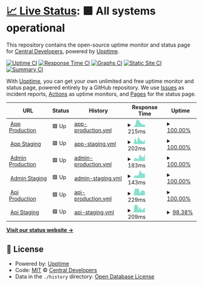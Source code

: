 # [📈 Live Status](https://status.centralplus.io): <!--live status--> **🟩 All systems operational**

This repository contains the open-source uptime monitor and status page for [Central Developers](https://status.centralplus.io), powered by [Upptime](https://github.com/upptime/upptime).

[![Uptime CI](https://github.com/centraldevelopers/status.centralplus.io/workflows/Uptime%20CI/badge.svg)](https://github.com/centraldevelopers/status.centralplus.io/actions?query=workflow%3A%22Uptime+CI%22)
[![Response Time CI](https://github.com/centraldevelopers/status.centralplus.io/workflows/Response%20Time%20CI/badge.svg)](https://github.com/centraldevelopers/status.centralplus.io/actions?query=workflow%3A%22Response+Time+CI%22)
[![Graphs CI](https://github.com/centraldevelopers/status.centralplus.io/workflows/Graphs%20CI/badge.svg)](https://github.com/centraldevelopers/status.centralplus.io/actions?query=workflow%3A%22Graphs+CI%22)
[![Static Site CI](https://github.com/centraldevelopers/status.centralplus.io/workflows/Static%20Site%20CI/badge.svg)](https://github.com/centraldevelopers/status.centralplus.io/actions?query=workflow%3A%22Static+Site+CI%22)
[![Summary CI](https://github.com/centraldevelopers/status.centralplus.io/workflows/Summary%20CI/badge.svg)](https://github.com/centraldevelopers/status.centralplus.io/actions?query=workflow%3A%22Summary+CI%22)

With [Upptime](https://upptime.js.org), you can get your own unlimited and free uptime monitor and status page, powered entirely by a GitHub repository. We use [Issues](https://github.com/centraldevelopers/status.centralplus.io/issues) as incident reports, [Actions](https://github.com/centraldevelopers/status.centralplus.io/actions) as uptime monitors, and [Pages](https://status.centralplus.io) for the status page.

<!--start: status pages-->
<!-- This summary is generated by Upptime (https://github.com/upptime/upptime) -->
<!-- Do not edit this manually, your changes will be overwritten -->
<!-- prettier-ignore -->
| URL | Status | History | Response Time | Uptime |
| --- | ------ | ------- | ------------- | ------ |
| <img alt="" src="https://favicons.githubusercontent.com/app.centralplus.io" height="13"> [App Production](https://app.centralplus.io) | 🟩 Up | [app-production.yml](https://github.com/centraldevelopers/status.centralplus.io/commits/HEAD/history/app-production.yml) | <details><summary><img alt="Response time graph" src="./graphs/app-production/response-time-week.png" height="20"> 215ms</summary><br><a href="https://status.centralplus.io/history/app-production"><img alt="Response time 198" src="https://img.shields.io/endpoint?url=https%3A%2F%2Fraw.githubusercontent.com%2Fcentraldevelopers%2Fstatus.centralplus.io%2FHEAD%2Fapi%2Fapp-production%2Fresponse-time.json"></a><br><a href="https://status.centralplus.io/history/app-production"><img alt="24-hour response time 136" src="https://img.shields.io/endpoint?url=https%3A%2F%2Fraw.githubusercontent.com%2Fcentraldevelopers%2Fstatus.centralplus.io%2FHEAD%2Fapi%2Fapp-production%2Fresponse-time-day.json"></a><br><a href="https://status.centralplus.io/history/app-production"><img alt="7-day response time 215" src="https://img.shields.io/endpoint?url=https%3A%2F%2Fraw.githubusercontent.com%2Fcentraldevelopers%2Fstatus.centralplus.io%2FHEAD%2Fapi%2Fapp-production%2Fresponse-time-week.json"></a><br><a href="https://status.centralplus.io/history/app-production"><img alt="30-day response time 198" src="https://img.shields.io/endpoint?url=https%3A%2F%2Fraw.githubusercontent.com%2Fcentraldevelopers%2Fstatus.centralplus.io%2FHEAD%2Fapi%2Fapp-production%2Fresponse-time-month.json"></a><br><a href="https://status.centralplus.io/history/app-production"><img alt="1-year response time 198" src="https://img.shields.io/endpoint?url=https%3A%2F%2Fraw.githubusercontent.com%2Fcentraldevelopers%2Fstatus.centralplus.io%2FHEAD%2Fapi%2Fapp-production%2Fresponse-time-year.json"></a></details> | <details><summary><a href="https://status.centralplus.io/history/app-production">100.00%</a></summary><a href="https://status.centralplus.io/history/app-production"><img alt="All-time uptime 100.00%" src="https://img.shields.io/endpoint?url=https%3A%2F%2Fraw.githubusercontent.com%2Fcentraldevelopers%2Fstatus.centralplus.io%2FHEAD%2Fapi%2Fapp-production%2Fuptime.json"></a><br><a href="https://status.centralplus.io/history/app-production"><img alt="24-hour uptime 100.00%" src="https://img.shields.io/endpoint?url=https%3A%2F%2Fraw.githubusercontent.com%2Fcentraldevelopers%2Fstatus.centralplus.io%2FHEAD%2Fapi%2Fapp-production%2Fuptime-day.json"></a><br><a href="https://status.centralplus.io/history/app-production"><img alt="7-day uptime 100.00%" src="https://img.shields.io/endpoint?url=https%3A%2F%2Fraw.githubusercontent.com%2Fcentraldevelopers%2Fstatus.centralplus.io%2FHEAD%2Fapi%2Fapp-production%2Fuptime-week.json"></a><br><a href="https://status.centralplus.io/history/app-production"><img alt="30-day uptime 100.00%" src="https://img.shields.io/endpoint?url=https%3A%2F%2Fraw.githubusercontent.com%2Fcentraldevelopers%2Fstatus.centralplus.io%2FHEAD%2Fapi%2Fapp-production%2Fuptime-month.json"></a><br><a href="https://status.centralplus.io/history/app-production"><img alt="1-year uptime 100.00%" src="https://img.shields.io/endpoint?url=https%3A%2F%2Fraw.githubusercontent.com%2Fcentraldevelopers%2Fstatus.centralplus.io%2FHEAD%2Fapi%2Fapp-production%2Fuptime-year.json"></a></details>
| <img alt="" src="https://favicons.githubusercontent.com/app-staging.centralplus.io" height="13"> [App Staging](https://app-staging.centralplus.io) | 🟩 Up | [app-staging.yml](https://github.com/centraldevelopers/status.centralplus.io/commits/HEAD/history/app-staging.yml) | <details><summary><img alt="Response time graph" src="./graphs/app-staging/response-time-week.png" height="20"> 202ms</summary><br><a href="https://status.centralplus.io/history/app-staging"><img alt="Response time 216" src="https://img.shields.io/endpoint?url=https%3A%2F%2Fraw.githubusercontent.com%2Fcentraldevelopers%2Fstatus.centralplus.io%2FHEAD%2Fapi%2Fapp-staging%2Fresponse-time.json"></a><br><a href="https://status.centralplus.io/history/app-staging"><img alt="24-hour response time 115" src="https://img.shields.io/endpoint?url=https%3A%2F%2Fraw.githubusercontent.com%2Fcentraldevelopers%2Fstatus.centralplus.io%2FHEAD%2Fapi%2Fapp-staging%2Fresponse-time-day.json"></a><br><a href="https://status.centralplus.io/history/app-staging"><img alt="7-day response time 202" src="https://img.shields.io/endpoint?url=https%3A%2F%2Fraw.githubusercontent.com%2Fcentraldevelopers%2Fstatus.centralplus.io%2FHEAD%2Fapi%2Fapp-staging%2Fresponse-time-week.json"></a><br><a href="https://status.centralplus.io/history/app-staging"><img alt="30-day response time 216" src="https://img.shields.io/endpoint?url=https%3A%2F%2Fraw.githubusercontent.com%2Fcentraldevelopers%2Fstatus.centralplus.io%2FHEAD%2Fapi%2Fapp-staging%2Fresponse-time-month.json"></a><br><a href="https://status.centralplus.io/history/app-staging"><img alt="1-year response time 216" src="https://img.shields.io/endpoint?url=https%3A%2F%2Fraw.githubusercontent.com%2Fcentraldevelopers%2Fstatus.centralplus.io%2FHEAD%2Fapi%2Fapp-staging%2Fresponse-time-year.json"></a></details> | <details><summary><a href="https://status.centralplus.io/history/app-staging">100.00%</a></summary><a href="https://status.centralplus.io/history/app-staging"><img alt="All-time uptime 100.00%" src="https://img.shields.io/endpoint?url=https%3A%2F%2Fraw.githubusercontent.com%2Fcentraldevelopers%2Fstatus.centralplus.io%2FHEAD%2Fapi%2Fapp-staging%2Fuptime.json"></a><br><a href="https://status.centralplus.io/history/app-staging"><img alt="24-hour uptime 100.00%" src="https://img.shields.io/endpoint?url=https%3A%2F%2Fraw.githubusercontent.com%2Fcentraldevelopers%2Fstatus.centralplus.io%2FHEAD%2Fapi%2Fapp-staging%2Fuptime-day.json"></a><br><a href="https://status.centralplus.io/history/app-staging"><img alt="7-day uptime 100.00%" src="https://img.shields.io/endpoint?url=https%3A%2F%2Fraw.githubusercontent.com%2Fcentraldevelopers%2Fstatus.centralplus.io%2FHEAD%2Fapi%2Fapp-staging%2Fuptime-week.json"></a><br><a href="https://status.centralplus.io/history/app-staging"><img alt="30-day uptime 100.00%" src="https://img.shields.io/endpoint?url=https%3A%2F%2Fraw.githubusercontent.com%2Fcentraldevelopers%2Fstatus.centralplus.io%2FHEAD%2Fapi%2Fapp-staging%2Fuptime-month.json"></a><br><a href="https://status.centralplus.io/history/app-staging"><img alt="1-year uptime 100.00%" src="https://img.shields.io/endpoint?url=https%3A%2F%2Fraw.githubusercontent.com%2Fcentraldevelopers%2Fstatus.centralplus.io%2FHEAD%2Fapi%2Fapp-staging%2Fuptime-year.json"></a></details>
| <img alt="" src="https://favicons.githubusercontent.com/admin.centralplus.io" height="13"> [Admin Production](https://admin.centralplus.io) | 🟩 Up | [admin-production.yml](https://github.com/centraldevelopers/status.centralplus.io/commits/HEAD/history/admin-production.yml) | <details><summary><img alt="Response time graph" src="./graphs/admin-production/response-time-week.png" height="20"> 183ms</summary><br><a href="https://status.centralplus.io/history/admin-production"><img alt="Response time 209" src="https://img.shields.io/endpoint?url=https%3A%2F%2Fraw.githubusercontent.com%2Fcentraldevelopers%2Fstatus.centralplus.io%2FHEAD%2Fapi%2Fadmin-production%2Fresponse-time.json"></a><br><a href="https://status.centralplus.io/history/admin-production"><img alt="24-hour response time 96" src="https://img.shields.io/endpoint?url=https%3A%2F%2Fraw.githubusercontent.com%2Fcentraldevelopers%2Fstatus.centralplus.io%2FHEAD%2Fapi%2Fadmin-production%2Fresponse-time-day.json"></a><br><a href="https://status.centralplus.io/history/admin-production"><img alt="7-day response time 183" src="https://img.shields.io/endpoint?url=https%3A%2F%2Fraw.githubusercontent.com%2Fcentraldevelopers%2Fstatus.centralplus.io%2FHEAD%2Fapi%2Fadmin-production%2Fresponse-time-week.json"></a><br><a href="https://status.centralplus.io/history/admin-production"><img alt="30-day response time 209" src="https://img.shields.io/endpoint?url=https%3A%2F%2Fraw.githubusercontent.com%2Fcentraldevelopers%2Fstatus.centralplus.io%2FHEAD%2Fapi%2Fadmin-production%2Fresponse-time-month.json"></a><br><a href="https://status.centralplus.io/history/admin-production"><img alt="1-year response time 209" src="https://img.shields.io/endpoint?url=https%3A%2F%2Fraw.githubusercontent.com%2Fcentraldevelopers%2Fstatus.centralplus.io%2FHEAD%2Fapi%2Fadmin-production%2Fresponse-time-year.json"></a></details> | <details><summary><a href="https://status.centralplus.io/history/admin-production">100.00%</a></summary><a href="https://status.centralplus.io/history/admin-production"><img alt="All-time uptime 100.00%" src="https://img.shields.io/endpoint?url=https%3A%2F%2Fraw.githubusercontent.com%2Fcentraldevelopers%2Fstatus.centralplus.io%2FHEAD%2Fapi%2Fadmin-production%2Fuptime.json"></a><br><a href="https://status.centralplus.io/history/admin-production"><img alt="24-hour uptime 100.00%" src="https://img.shields.io/endpoint?url=https%3A%2F%2Fraw.githubusercontent.com%2Fcentraldevelopers%2Fstatus.centralplus.io%2FHEAD%2Fapi%2Fadmin-production%2Fuptime-day.json"></a><br><a href="https://status.centralplus.io/history/admin-production"><img alt="7-day uptime 100.00%" src="https://img.shields.io/endpoint?url=https%3A%2F%2Fraw.githubusercontent.com%2Fcentraldevelopers%2Fstatus.centralplus.io%2FHEAD%2Fapi%2Fadmin-production%2Fuptime-week.json"></a><br><a href="https://status.centralplus.io/history/admin-production"><img alt="30-day uptime 100.00%" src="https://img.shields.io/endpoint?url=https%3A%2F%2Fraw.githubusercontent.com%2Fcentraldevelopers%2Fstatus.centralplus.io%2FHEAD%2Fapi%2Fadmin-production%2Fuptime-month.json"></a><br><a href="https://status.centralplus.io/history/admin-production"><img alt="1-year uptime 100.00%" src="https://img.shields.io/endpoint?url=https%3A%2F%2Fraw.githubusercontent.com%2Fcentraldevelopers%2Fstatus.centralplus.io%2FHEAD%2Fapi%2Fadmin-production%2Fuptime-year.json"></a></details>
| <img alt="" src="https://favicons.githubusercontent.com/admin-staging.centralplus.io" height="13"> [Admin Staging](https://admin-staging.centralplus.io) | 🟩 Up | [admin-staging.yml](https://github.com/centraldevelopers/status.centralplus.io/commits/HEAD/history/admin-staging.yml) | <details><summary><img alt="Response time graph" src="./graphs/admin-staging/response-time-week.png" height="20"> 143ms</summary><br><a href="https://status.centralplus.io/history/admin-staging"><img alt="Response time 184" src="https://img.shields.io/endpoint?url=https%3A%2F%2Fraw.githubusercontent.com%2Fcentraldevelopers%2Fstatus.centralplus.io%2FHEAD%2Fapi%2Fadmin-staging%2Fresponse-time.json"></a><br><a href="https://status.centralplus.io/history/admin-staging"><img alt="24-hour response time 144" src="https://img.shields.io/endpoint?url=https%3A%2F%2Fraw.githubusercontent.com%2Fcentraldevelopers%2Fstatus.centralplus.io%2FHEAD%2Fapi%2Fadmin-staging%2Fresponse-time-day.json"></a><br><a href="https://status.centralplus.io/history/admin-staging"><img alt="7-day response time 143" src="https://img.shields.io/endpoint?url=https%3A%2F%2Fraw.githubusercontent.com%2Fcentraldevelopers%2Fstatus.centralplus.io%2FHEAD%2Fapi%2Fadmin-staging%2Fresponse-time-week.json"></a><br><a href="https://status.centralplus.io/history/admin-staging"><img alt="30-day response time 184" src="https://img.shields.io/endpoint?url=https%3A%2F%2Fraw.githubusercontent.com%2Fcentraldevelopers%2Fstatus.centralplus.io%2FHEAD%2Fapi%2Fadmin-staging%2Fresponse-time-month.json"></a><br><a href="https://status.centralplus.io/history/admin-staging"><img alt="1-year response time 184" src="https://img.shields.io/endpoint?url=https%3A%2F%2Fraw.githubusercontent.com%2Fcentraldevelopers%2Fstatus.centralplus.io%2FHEAD%2Fapi%2Fadmin-staging%2Fresponse-time-year.json"></a></details> | <details><summary><a href="https://status.centralplus.io/history/admin-staging">100.00%</a></summary><a href="https://status.centralplus.io/history/admin-staging"><img alt="All-time uptime 100.00%" src="https://img.shields.io/endpoint?url=https%3A%2F%2Fraw.githubusercontent.com%2Fcentraldevelopers%2Fstatus.centralplus.io%2FHEAD%2Fapi%2Fadmin-staging%2Fuptime.json"></a><br><a href="https://status.centralplus.io/history/admin-staging"><img alt="24-hour uptime 100.00%" src="https://img.shields.io/endpoint?url=https%3A%2F%2Fraw.githubusercontent.com%2Fcentraldevelopers%2Fstatus.centralplus.io%2FHEAD%2Fapi%2Fadmin-staging%2Fuptime-day.json"></a><br><a href="https://status.centralplus.io/history/admin-staging"><img alt="7-day uptime 100.00%" src="https://img.shields.io/endpoint?url=https%3A%2F%2Fraw.githubusercontent.com%2Fcentraldevelopers%2Fstatus.centralplus.io%2FHEAD%2Fapi%2Fadmin-staging%2Fuptime-week.json"></a><br><a href="https://status.centralplus.io/history/admin-staging"><img alt="30-day uptime 100.00%" src="https://img.shields.io/endpoint?url=https%3A%2F%2Fraw.githubusercontent.com%2Fcentraldevelopers%2Fstatus.centralplus.io%2FHEAD%2Fapi%2Fadmin-staging%2Fuptime-month.json"></a><br><a href="https://status.centralplus.io/history/admin-staging"><img alt="1-year uptime 100.00%" src="https://img.shields.io/endpoint?url=https%3A%2F%2Fraw.githubusercontent.com%2Fcentraldevelopers%2Fstatus.centralplus.io%2FHEAD%2Fapi%2Fadmin-staging%2Fuptime-year.json"></a></details>
| <img alt="" src="https://favicons.githubusercontent.com/api.centralplus.io" height="13"> [Api Production](https://api.centralplus.io) | 🟩 Up | [api-production.yml](https://github.com/centraldevelopers/status.centralplus.io/commits/HEAD/history/api-production.yml) | <details><summary><img alt="Response time graph" src="./graphs/api-production/response-time-week.png" height="20"> 229ms</summary><br><a href="https://status.centralplus.io/history/api-production"><img alt="Response time 213" src="https://img.shields.io/endpoint?url=https%3A%2F%2Fraw.githubusercontent.com%2Fcentraldevelopers%2Fstatus.centralplus.io%2FHEAD%2Fapi%2Fapi-production%2Fresponse-time.json"></a><br><a href="https://status.centralplus.io/history/api-production"><img alt="24-hour response time 87" src="https://img.shields.io/endpoint?url=https%3A%2F%2Fraw.githubusercontent.com%2Fcentraldevelopers%2Fstatus.centralplus.io%2FHEAD%2Fapi%2Fapi-production%2Fresponse-time-day.json"></a><br><a href="https://status.centralplus.io/history/api-production"><img alt="7-day response time 229" src="https://img.shields.io/endpoint?url=https%3A%2F%2Fraw.githubusercontent.com%2Fcentraldevelopers%2Fstatus.centralplus.io%2FHEAD%2Fapi%2Fapi-production%2Fresponse-time-week.json"></a><br><a href="https://status.centralplus.io/history/api-production"><img alt="30-day response time 213" src="https://img.shields.io/endpoint?url=https%3A%2F%2Fraw.githubusercontent.com%2Fcentraldevelopers%2Fstatus.centralplus.io%2FHEAD%2Fapi%2Fapi-production%2Fresponse-time-month.json"></a><br><a href="https://status.centralplus.io/history/api-production"><img alt="1-year response time 213" src="https://img.shields.io/endpoint?url=https%3A%2F%2Fraw.githubusercontent.com%2Fcentraldevelopers%2Fstatus.centralplus.io%2FHEAD%2Fapi%2Fapi-production%2Fresponse-time-year.json"></a></details> | <details><summary><a href="https://status.centralplus.io/history/api-production">100.00%</a></summary><a href="https://status.centralplus.io/history/api-production"><img alt="All-time uptime 100.00%" src="https://img.shields.io/endpoint?url=https%3A%2F%2Fraw.githubusercontent.com%2Fcentraldevelopers%2Fstatus.centralplus.io%2FHEAD%2Fapi%2Fapi-production%2Fuptime.json"></a><br><a href="https://status.centralplus.io/history/api-production"><img alt="24-hour uptime 100.00%" src="https://img.shields.io/endpoint?url=https%3A%2F%2Fraw.githubusercontent.com%2Fcentraldevelopers%2Fstatus.centralplus.io%2FHEAD%2Fapi%2Fapi-production%2Fuptime-day.json"></a><br><a href="https://status.centralplus.io/history/api-production"><img alt="7-day uptime 100.00%" src="https://img.shields.io/endpoint?url=https%3A%2F%2Fraw.githubusercontent.com%2Fcentraldevelopers%2Fstatus.centralplus.io%2FHEAD%2Fapi%2Fapi-production%2Fuptime-week.json"></a><br><a href="https://status.centralplus.io/history/api-production"><img alt="30-day uptime 100.00%" src="https://img.shields.io/endpoint?url=https%3A%2F%2Fraw.githubusercontent.com%2Fcentraldevelopers%2Fstatus.centralplus.io%2FHEAD%2Fapi%2Fapi-production%2Fuptime-month.json"></a><br><a href="https://status.centralplus.io/history/api-production"><img alt="1-year uptime 100.00%" src="https://img.shields.io/endpoint?url=https%3A%2F%2Fraw.githubusercontent.com%2Fcentraldevelopers%2Fstatus.centralplus.io%2FHEAD%2Fapi%2Fapi-production%2Fuptime-year.json"></a></details>
| <img alt="" src="https://favicons.githubusercontent.com/api-staging.centralplus.io" height="13"> [Api Staging](https://api-staging.centralplus.io) | 🟩 Up | [api-staging.yml](https://github.com/centraldevelopers/status.centralplus.io/commits/HEAD/history/api-staging.yml) | <details><summary><img alt="Response time graph" src="./graphs/api-staging/response-time-week.png" height="20"> 209ms</summary><br><a href="https://status.centralplus.io/history/api-staging"><img alt="Response time 214" src="https://img.shields.io/endpoint?url=https%3A%2F%2Fraw.githubusercontent.com%2Fcentraldevelopers%2Fstatus.centralplus.io%2FHEAD%2Fapi%2Fapi-staging%2Fresponse-time.json"></a><br><a href="https://status.centralplus.io/history/api-staging"><img alt="24-hour response time 209" src="https://img.shields.io/endpoint?url=https%3A%2F%2Fraw.githubusercontent.com%2Fcentraldevelopers%2Fstatus.centralplus.io%2FHEAD%2Fapi%2Fapi-staging%2Fresponse-time-day.json"></a><br><a href="https://status.centralplus.io/history/api-staging"><img alt="7-day response time 209" src="https://img.shields.io/endpoint?url=https%3A%2F%2Fraw.githubusercontent.com%2Fcentraldevelopers%2Fstatus.centralplus.io%2FHEAD%2Fapi%2Fapi-staging%2Fresponse-time-week.json"></a><br><a href="https://status.centralplus.io/history/api-staging"><img alt="30-day response time 214" src="https://img.shields.io/endpoint?url=https%3A%2F%2Fraw.githubusercontent.com%2Fcentraldevelopers%2Fstatus.centralplus.io%2FHEAD%2Fapi%2Fapi-staging%2Fresponse-time-month.json"></a><br><a href="https://status.centralplus.io/history/api-staging"><img alt="1-year response time 214" src="https://img.shields.io/endpoint?url=https%3A%2F%2Fraw.githubusercontent.com%2Fcentraldevelopers%2Fstatus.centralplus.io%2FHEAD%2Fapi%2Fapi-staging%2Fresponse-time-year.json"></a></details> | <details><summary><a href="https://status.centralplus.io/history/api-staging">98.38%</a></summary><a href="https://status.centralplus.io/history/api-staging"><img alt="All-time uptime 98.97%" src="https://img.shields.io/endpoint?url=https%3A%2F%2Fraw.githubusercontent.com%2Fcentraldevelopers%2Fstatus.centralplus.io%2FHEAD%2Fapi%2Fapi-staging%2Fuptime.json"></a><br><a href="https://status.centralplus.io/history/api-staging"><img alt="24-hour uptime 100.00%" src="https://img.shields.io/endpoint?url=https%3A%2F%2Fraw.githubusercontent.com%2Fcentraldevelopers%2Fstatus.centralplus.io%2FHEAD%2Fapi%2Fapi-staging%2Fuptime-day.json"></a><br><a href="https://status.centralplus.io/history/api-staging"><img alt="7-day uptime 98.38%" src="https://img.shields.io/endpoint?url=https%3A%2F%2Fraw.githubusercontent.com%2Fcentraldevelopers%2Fstatus.centralplus.io%2FHEAD%2Fapi%2Fapi-staging%2Fuptime-week.json"></a><br><a href="https://status.centralplus.io/history/api-staging"><img alt="30-day uptime 98.97%" src="https://img.shields.io/endpoint?url=https%3A%2F%2Fraw.githubusercontent.com%2Fcentraldevelopers%2Fstatus.centralplus.io%2FHEAD%2Fapi%2Fapi-staging%2Fuptime-month.json"></a><br><a href="https://status.centralplus.io/history/api-staging"><img alt="1-year uptime 98.97%" src="https://img.shields.io/endpoint?url=https%3A%2F%2Fraw.githubusercontent.com%2Fcentraldevelopers%2Fstatus.centralplus.io%2FHEAD%2Fapi%2Fapi-staging%2Fuptime-year.json"></a></details>

<!--end: status pages-->

[**Visit our status website →**](https://status.centralplus.io)

## 📄 License

- Powered by: [Upptime](https://github.com/upptime/upptime)
- Code: [MIT](./LICENSE) © [Central Developers](https://status.centralplus.io)
- Data in the `./history` directory: [Open Database License](https://opendatacommons.org/licenses/odbl/1-0/)
